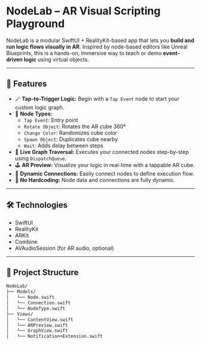 # NodeLab – AR Visual Scripting Playground

NodeLab is a modular SwiftUI + RealityKit-based app that lets you **build and run logic flows visually in AR**. Inspired by node-based editors like Unreal Blueprints, this is a hands-on, immersive way to teach or demo **event-driven logic** using virtual objects.

---

## 🚀 Features

- 🪄 **Tap-to-Trigger Logic:** Begin with a `Tap Event` node to start your custom logic graph.
- 🧩 **Node Types:**
  - `Tap Event`: Entry point
  - `Rotate Object`: Rotates the AR cube 360°
  - `Change Color`: Randomizes cube color
  - `Spawn Object`: Duplicates cube nearby
  - `Wait`: Adds delay between steps
- 🧶 **Live Graph Traversal:** Executes your connected nodes step-by-step using `DispatchQueue`.
- 🕹️ **AR Preview:** Visualize your logic in real-time with a tappable AR cube.
- 🔗 **Dynamic Connections:** Easily connect nodes to define execution flow.
- 🧼 **No Hardcoding:** Node data and connections are fully dynamic.

---

## 🛠️ Technologies

- SwiftUI
- RealityKit
- ARKit
- Combine
- AVAudioSession (for AR audio, optional)


---


## 📁 Project Structure

```bash
NodeLab/
├── Models/
│   └── Node.swift
│   └── Connection.swift
│   └── NodeType.swift
├── Views/
│   └── ContentView.swift
│   └── ARPreview.swift
│   └── GraphView.swift
│   └── Notification+Extension.swift
